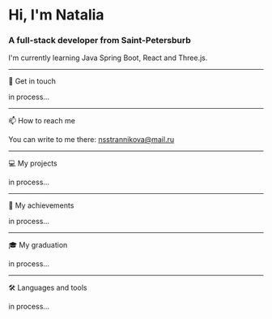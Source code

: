 # Hi, I'm Natalia

### A full-stack developer from Saint-Petersburb 
I'm currently learning Java Spring Boot, React and Three.js.

-----
💬 Get in touch
<!--
* [LinkedIn](https://www.linkedin.com/in/natalia-strannikova/)
-->
in process...

-----
📫 How to reach me

You can write to me there: nsstrannikova@mail.ru

-----
💻 My projects

in process...

-----
🐧 My achievements

in process...

-----
🎓 My graduation

in process...

-----
🛠 Languages and tools

in process...


<!--
**brokkko/brokkko** is a ✨ _special_ ✨ repository because its `README.md` (this file) appears on your GitHub profile.

Here are some ideas to get you started:

- 🔭 I’m currently working on ...
- 🌱 I’m currently learning ...
- 👯 I’m looking to collaborate on ...
- 🤔 I’m looking for help with ...
- 💬 Ask me about ...
- 📫 How to reach me: ...
- 😄 Pronouns: ...
- ⚡ Fun fact: ...
-->
